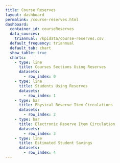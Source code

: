 ```yaml
---
title: Course Reserves
layout: dashboard
permalink: /course-reserves.html
dashboard:
  container_id: courseReserves
  data_sources:
    triannual: /kpidata/course-reserves.csv
  default_frequency: triannual
  default_tab: chart
  show_table: true
  charts:
    - type: line
      title: Courses Sections Using Reserves
      datasets:
        - row_index: 0
    - type: line
      title: Students Using Reserves
      datasets:
        - row_index: 1
    - type: bar
      title: Physical Reserve Item Circulations
      datasets:
        - row_index: 2
    - type: bar
      title: Electronic Reserve Item Circulation
      datasets:
        - row_index: 3
    - type: line
      title: Estimated Student Savings
      datasets:
        - row_index: 4
---
```


